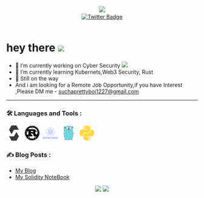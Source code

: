 <!--
**kkontheway/kkontheway** is a ✨ _special_ ✨ repository because its `README.md` (this file) appears on your GitHub profile.

Here are some ideas to get you started:
-->
<div id="header" align="center">
  <img src="https://media.giphy.com/media/v1.Y2lkPTc5MGI3NjExcG5nOGk1bm8yNTJpMm1mNjNwZHRnd2VjNjc3ZTdpMTJiOWZseHEzaCZlcD12MV9pbnRlcm5hbF9naWZfYnlfaWQmY3Q9Zw/1qXc2onDaFpoHTgvHA/giphy.gif" width="100"/>
</div>
<div id="badges" align="center">
  <a href="https://twitter.com/zzzkkk12355">
    <img src="https://img.shields.io/badge/Twitter-blue?style=for-the-badge&logo=twitter&logoColor=white" alt="Twitter Badge"/>
  </a>
</div>
<div align="center">
<img src="https://komarev.com/ghpvc/?username=kkontheway&style=flat-square&color=blue" alt=""/>
</div>
<h1>
  hey there
  <img src="https://media.giphy.com/media/hvRJCLFzcasrR4ia7z/giphy.gif" width="30px"/>
</h1>


- 🔭 I’m currently working on Cyber Security <img src="https://media.giphy.com/media/WUlplcMpOCEmTGBtBW/giphy.gif" width="30">
- 🌱 I’m currently learning Kubernets,Web3 Security, Rust
- 💬 Still on the way
- And i am looking for a Remote Job Opportunity,if you have Interest ,Please DM me - suchaprettyboi1227@gmail.com
---

### :hammer_and_wrench: Languages and Tools :
<div>
  <img src="https://github.com/devicons/devicon/blob/master/icons/solidity/solidity-plain.svg" title="Java" alt="Java" width="40" height="40"/>&nbsp;
  <img src="https://github.com/devicons/devicon/blob/master/icons/rust/rust-original.svg" title="React" alt="React" width="40" height="40"/>&nbsp;
  <img src="https://github.com/devicons/devicon/blob/master/icons/kubernetes/kubernetes-line-wordmark.svg" title="Spring" alt="Spring" width="40" height="40"/>&nbsp;
  <img src="https://github.com/devicons/devicon/blob/master/icons/go/go-original.svg" title="Material UI" alt="Material UI" width="40" height="40"/>&nbsp;
  <img src="https://github.com/devicons/devicon/blob/master/icons/python/python-plain.svg" title="Material UI" alt="Material UI" width="40" height="40"/>&nbsp;
</div>


### :writing_hand: Blog Posts :
- [My Blog](https://kkontheway.github.io/)
- [My Solidity NoteBook](https://kkweb3doc.vercel.app/)

<div align="center">
<span>  </span>
<img height="170px" src="https://github-readme-stats.vercel.app/api?username=kkontheway&layout=compact&theme=vision-friendly-dark" /><span>  </span><img height="170px" src="https://github-readme-stats.vercel.app/api/top-langs/?username=kkontheway&layout=compact&theme=vision-friendly-dark" />
<span>  </span>
</div>


